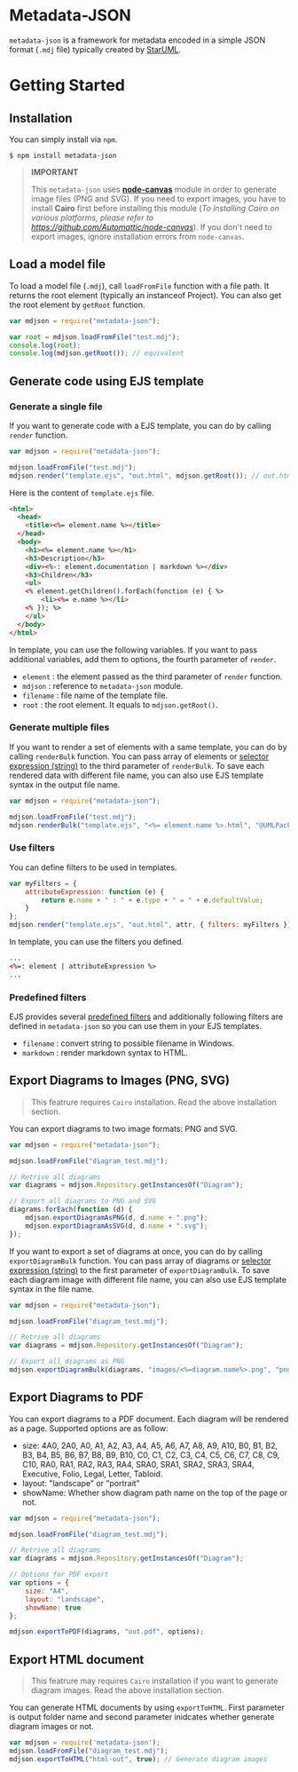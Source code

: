Metadata-JSON
=============

`metadata-json` is a framework for metadata encoded in a simple JSON format (`.mdj` file) typically created by [StarUML](http://staruml.io).

Getting Started
===============

Installation
------------

You can simply install via `npm`.

```shell
$ npm install metadata-json
```

> **IMPORTANT**
>
> This `metadata-json` uses [**node-canvas**](https://github.com/Automattic/node-canvas) module in order to generate image files (PNG and SVG).
> If you need to export images, you have to install **Cairo** first before installing this module (_To installing Cairo on various platforms, please refer to https://github.com/Automattic/node-canvas_).
> If you don't need to export images, ignore installation errors from `node-canvas`.


Load a model file
-----------------

To load a model file (`.mdj`), call `loadFromFile` function with a file path. It returns the root element (typically an instanceof Project). You can also get the root element by `getRoot` function.

```javascript
var mdjson = require("metadata-json");

var root = mdjson.loadFromFile("test.mdj");
console.log(root);
console.log(mdjson.getRoot()); // equivalent
```

Generate code using EJS template
--------------------------------

### Generate a single file

If you want to generate code with a EJS template, you can do by calling `render` function.


```javascript
var mdjson = require("metadata-json");

mdjson.loadFromFile("test.mdj");
mdjson.render("template.ejs", "out.html", mdjson.getRoot()); // out.html file generated.

```

Here is the content of `template.ejs` file.

```html
<html>
  <head>
    <title><%= element.name %></title>
  </head>
  <body>
    <h1><%= element.name %></h1>
    <h3>Description</h3>
    <div><%-: element.documentation | markdown %></div>
    <h3>Children</h3>
    <ul>
    <% element.getChildren().forEach(function (e) { %>
        <li><%= e.name %></li>
    <% }); %>
    </ul>
  </body>
</html>
```

In template, you can use the following variables. If you want to pass additional variables, add them to options, the fourth parameter of `render`.

* `element` : the element passed as the third parameter of `render` function.
* `mdjson` : reference to `metadata-json` module.
* `filename` : file name of the template file.
* `root` : the root element. It equals to `mdjson.getRoot()`.

### Generate multiple files

If you want to render a set of elements with a same template, you can do by calling `renderBulk` function. You can pass array of elements or [selector expression (string)](https://github.com/staruml/metadata-json/wiki/SelectorExpression) to the third parameter of `renderBulk`. To save each rendered data with different file name, you can also use EJS template syntax in the output file name.

```javascript
var mdjson = require("metadata-json");

mdjson.loadFromFile("test.mdj");
mdjson.renderBulk("template.ejs", "<%= element.name %>.html", "@UMLPackage");
```

### Use filters

You can define filters to be used in templates.

```javascript
var myFilters = {
    attributeExpression: function (e) {
        return e.name + " : " + e.type + " = " + e.defaultValue;
    }
};
mdjson.render("template.ejs", "out.html", attr, { filters: myFilters }); // out.html file generated.
```

In template, you can use the filters you defined.

```html
...
<%=: element | attributeExpression %>
...
```

### Predefined filters

EJS provides several [predefined filters](https://github.com/tj/ejs#filter-list) and additionally following filters are defined in `metadata-json` so you can use them in your EJS templates.

* `filename` : convert string to possible filename in Windows.
* `markdown` : render markdown syntax to HTML.


Export Diagrams to Images (PNG, SVG)
------------------------------------

> This featrure requires `Cairo` installation. Read the above installation section.

You can export diagrams to two image formats: PNG and SVG.

```javascript
var mdjson = require("metadata-json");

mdjson.loadFromFile("diagram_test.mdj");

// Retrive all diagrams
var diagrams = mdjson.Repository.getInstancesOf("Diagram");

// Export all diagrams to PNG and SVG
diagrams.forEach(function (d) {
    mdjson.exportDiagramAsPNG(d, d.name + ".png");
    mdjson.exportDiagramAsSVG(d, d.name + ".svg");
});
```

If you want to export a set of diagrams at once, you can do by calling `exportDiagramBulk` function.
You can pass array of diagrams or [selector expression (string)](https://github.com/staruml/metadata-json/wiki/SelectorExpression) to the first parameter of `exportDiagramBulk`.
To save each diagram image with different file name, you can also use EJS template syntax in the file name.

```javascript
var mdjson = require("metadata-json");

mdjson.loadFromFile("diagram_test.mdj");

// Retrive all diagrams
var diagrams = mdjson.Repository.getInstancesOf("Diagram");

// Export all diagrams as PNG
mdjson.exportDiagramBulk(diagrams, "images/<%=diagram.name%>.png", "png");
```

Export Diagrams to PDF
----------------------

You can export diagrams to a PDF document. Each diagram will be rendered as a page. Supported options are as follow:

* size: 4A0, 2A0, A0, A1, A2, A3, A4, A5, A6, A7, A8, A9, A10, B0, B1, B2, B3, B4, B5, B6, B7, B8, B9, B10, C0, C1, C2, C3, C4, C5, C6, C7, C8, C9, C10, RA0, RA1, RA2, RA3, RA4, SRA0, SRA1, SRA2, SRA3, SRA4, Executive, Folio, Legal, Letter, Tabloid.
* layout: "landscape" or "portrait"
* showName: Whether show diagram path name on the top of the page or not.

```javascript
var mdjson = require("metadata-json");

mdjson.loadFromFile("diagram_test.mdj");

// Retrive all diagrams
var diagrams = mdjson.Repository.getInstancesOf("Diagram");

// Options for PDF export
var options = {
    size: "A4",
    layout: "landscape",
    showName: true
};

mdjson.exportToPDF(diagrams, "out.pdf", options);
```

Export HTML document
--------------------

> This featrure may requires `Cairo` installation if you want to generate diagram images. Read the above installation section.

You can generate HTML documents by using `exportToHTML`. First parameter is output folder name and second parameter inidcates whether generate diagram images or not.

```javascript
var mdjson = require('metadata-json');
mdjson.loadFromFile("diagram_test.mdj");
mdjson.exportToHTML("html-out", true); // Generate diagram images
```
